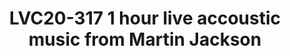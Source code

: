 ---
categories:
- lvc20
description: Join us for 1 hour of live acoustic music from Martin Jackson. Martin
  will play an eclectic mix of well known tracks across pop, rock, blues, funk and
  indie.&nbsp;&nbsp;
image: /assets/images/featured-images/lvc20/LVC20-317.png
session_id: LVC20-317
session_room: ''
session_slot:
  end_time: 2020-09-24 20:30
  start_time: 2020-09-24 19:30
session_speakers:
- speaker_bio: ''
  speaker_company: Martin Jackson Music
  speaker_image: http://avatars.sched.co/5/0a/11744013/avatar.jpg.320x320px.jpg?9a7
  speaker_name: Martin Jackson
  speaker_position: Musician
  speaker_role: speaker
session_track: Fun / social
tag: session
tags: Fun / social
title: LVC20-317 1 hour live accoustic music from Martin Jackson
---